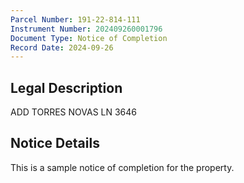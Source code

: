 ```yaml
---
Parcel Number: 191-22-814-111
Instrument Number: 202409260001796
Document Type: Notice of Completion
Record Date: 2024-09-26
---
```


## Legal Description
ADD TORRES NOVAS LN 3646

## Notice Details
This is a sample notice of completion for the property.
